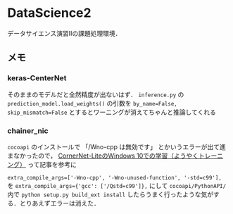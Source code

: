 # DataScience2

データサイエンス演習Ⅱの課題処理環境．

## メモ

### keras-CenterNet
そのままのモデルだと全然精度が出ないはず．
`inference.py` の `prediction_model.load_weights()` の引数を `by_name=False, skip_mismatch=False` とするとワーニングが消えてちゃんと推論してくれる

### chainer_nic
 `cocoapi` のインストールで 「/Wno-cpp は無効です」 とかいうエラーが出て進まなかったので，
[CornerNet-LiteのWindows 10での学習（ようやくトレーニング）](https://qiita.com/sounansu/items/6836e5a4d81e157941c2#1-ms-coco-apis%E3%81%AE%E3%82%A4%E3%83%B3%E3%82%B9%E3%83%88%E3%83%BC%E3%83%AB)
 って記事を参考に
 
 `extra_compile_args=['-Wno-cpp', '-Wno-unused-function', '-std=c99'],` を `extra_compile_args={'gcc': ['/Qstd=c99']},` にして
 `cocoapi/PythonAPI/` 内で `python setup.py build_ext install` したらうまく行ったような気がする．とりあえずエラーは消えた．
